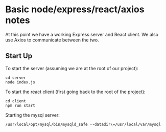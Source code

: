 # Basic node/express/react/axios notes

At this point we have a working Express server and React client. We also use Axios to communicate between the two.

## Start Up

To start the server (assuming we are at the root of our project):

```
cd server
node index.js
```

To start the react client (first going back to the root of the project):

```
cd client
npm run start
```

Starting the mysql server:

```
/usr/local/opt/mysql/bin/mysqld_safe --datadir\=/usr/local/var/mysql
```